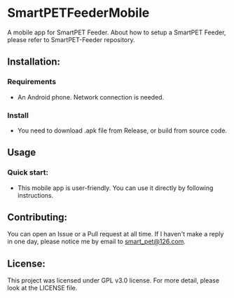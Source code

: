 # SmartPETFeederMobile
A mobile app for SmartPET Feeder. About how to setup a SmartPET Feeder, please refer to SmartPET-Feeder repository.
## Installation:
### Requirements
+ An Android phone. Network connection is needed. 
### Install
+ You need to download .apk file from Release, or build from source code. 

## Usage
### Quick start:
+ This mobile app is user-friendly. You can use it directly by following instructions.

## Contributing:
You can open an Issue or a Pull request at all time. If I haven't make a reply in one day, please notice me by email to smart_pet@126.com. 

## License: 
This project was licensed under GPL v3.0 license. For more detail, please look at the LICENSE file.
